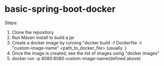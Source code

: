 # basic-spring-boot-docker

Steps:

1. Clone the repository 
2. Run Maven install to build a jar
3. Create a docker image by running 
    "docker build -f Dockerfile -t "custom-image-name" <path_to_docker_file> (usually .)
4. Once the image is created, see the list of images using 
    "docker images" 
5. docker run -p 8080:8080 custom-image-name(defined above)
